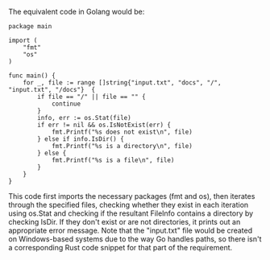 The equivalent code in Golang would be:
```
package main

import (
    "fmt"
    "os"
)

func main() {
    for _, file := range []string{"input.txt", "docs", "/", "input.txt", "/docs"}  {
        if file == "/" || file == "" {
            continue
        }
        info, err := os.Stat(file)
        if err != nil && os.IsNotExist(err) {
            fmt.Printf("%s does not exist\n", file)
        } else if info.IsDir() {
            fmt.Printf("%s is a directory\n", file)
        } else {
            fmt.Printf("%s is a file\n", file)
        }
    }
}
```
This code first imports the necessary packages (fmt and os), then iterates through the specified files, checking whether they exist in each iteration using os.Stat and checking if the resultant FileInfo contains a directory by checking IsDir. If they don't exist or are not directories, it prints out an appropriate error message.
Note that the "input.txt" file would be created on Windows-based systems due to the way Go handles paths, so there isn't a corresponding Rust code snippet for that part of the requirement.
